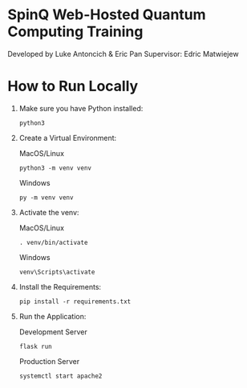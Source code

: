 # SpinQ Web-Hosted Quantum Computing Training

Developed by Luke Antoncich & Eric Pan
Supervisor: Edric Matwiejew

# How to Run Locally

1. Make sure you have Python installed:

    ```
    python3
    ```

2. Create a Virtual Environment:

    MacOS/Linux

    ```
    python3 -m venv venv
    ```

    Windows

    ```
    py -m venv venv
    ```

3. Activate the venv:

    MacOS/Linux

    ```
    . venv/bin/activate
    ```

    Windows

    ```
    venv\Scripts\activate
    ```

4. Install the Requirements:

    ```
    pip install -r requirements.txt
    ```

5. Run the Application:

    Development Server
    ```
    flask run
    ```
    Production Server
    ```
    systemctl start apache2
    ```